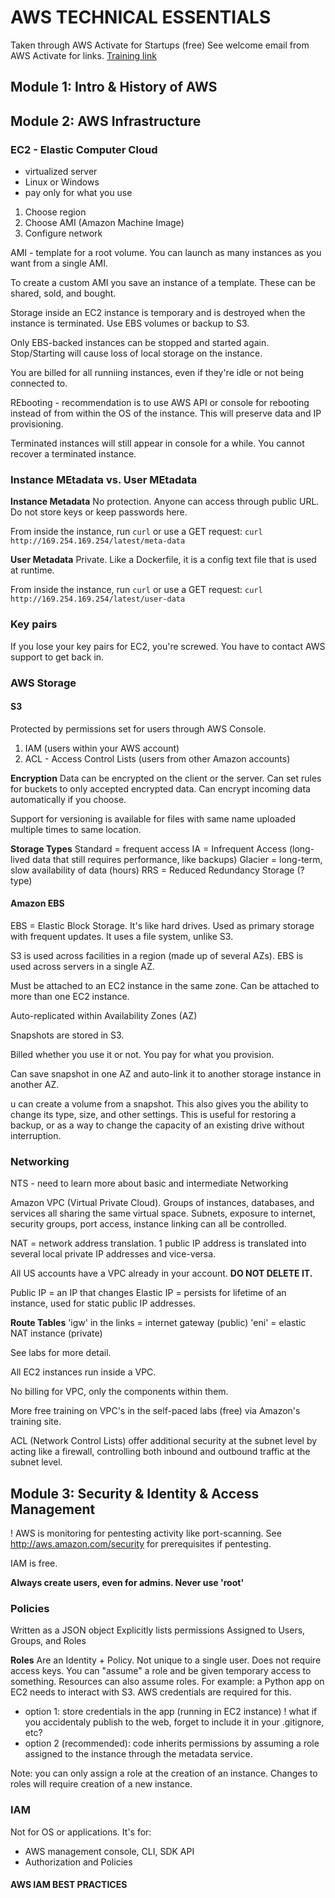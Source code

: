 # AWS TECHNICAL ESSENTIALS
Taken through AWS Activate for Startups (free)
See welcome email from AWS Activate for links. 
[Training link](https://awstraining.csod.com)

## Module 1: Intro & History of AWS

## Module 2: AWS Infrastructure
### EC2 - Elastic Computer Cloud
* virtualized server
* Linux or Windows
* pay only for what you use

1. Choose region
2. Choose AMI (Amazon Machine Image)
3. Configure network

AMI - template for a root volume. You can launch as many instances as you want from a single AMI.

To create a custom AMI you save an instance of a template. These can be shared, sold, and bought.

Storage inside an EC2 instance is temporary and is destroyed when the instance is terminated. Use EBS volumes or backup to S3.

Only EBS-backed instances can be stopped and started again. Stop/Starting will cause loss of local storage on the instance.

You are billed for all runniing instances, even if they're idle or not being connected to. 

REbooting - recommendation is to use AWS API or console for rebooting instead of from within the OS of the instance. This will preserve data and IP provisioning. 

Terminated instances will still appear in console for a while. You cannot recover a terminated instance.

### Instance MEtadata vs. User MEtadata
**Instance Metadata**
No protection. Anyone can access through public URL. Do not store keys or keep passwords here.

From inside the instance, run `curl` or use a GET request:
`curl http://169.254.169.254/latest/meta-data`

**User Metadata**
Private. Like a Dockerfile, it is a config text file that is used at runtime. 

From inside the instance, run `curl` or use a GET request:
`curl http://169.254.169.254/latest/user-data`

### Key pairs
If you lose your key pairs for EC2, you're screwed. You have to contact AWS support to get back in. 

### AWS Storage
#### S3
Protected by permissions set for users through AWS Console. 
1. IAM (users within your AWS account)
2. ACL - Access Control Lists (users from other Amazon accounts)

**Encryption**
Data can be encrypted on the client or the server. 
Can set rules for buckets to only accepted encrypted data. 
Can encrypt incoming data automatically if you choose.

Support for versioning is available for files with same name uploaded multiple times to same location. 

**Storage Types**
Standard = frequent access
IA = Infrequent Access (long-lived data that still requires performance, like backups)
Glacier = long-term, slow availability of data (hours)
RRS = Reduced Redundancy Storage (? type)

#### Amazon EBS
EBS = Elastic Block Storage. It's like hard drives. Used as primary storage with frequent updates. It uses a file system, unlike S3. 

S3 is used across facilities in a region (made up of several AZs). EBS is used across servers in a single AZ.

Must be attached to an EC2 instance in the same zone. Can be attached to more than one EC2 instance. 

Auto-replicated within Availability Zones (AZ)

Snapshots are stored in S3.

Billed whether you use it or not. You pay for what you provision.

Can save snapshot in one AZ and auto-link it to another storage instance in another AZ.


u can create a volume from a snapshot. This also gives you the ability to change its type, size, and other settings. This is useful for restoring a backup, or as a way to change the capacity of an existing drive without interruption. 

### Networking
NTS - need to learn more about basic and intermediate Networking

Amazon VPC (Virtual Private Cloud). Groups of instances, databases, and services all sharing the same virtual space. Subnets, exposure to internet, security groups, port access, instance linking can all be controlled. 

NAT = network address translation. 1 public IP address is translated into several local private IP addresses and vice-versa. 

All US accounts have a VPC already in your account. **DO NOT DELETE IT.**

Public IP = an IP that changes 
Elastic IP = persists for lifetime of an instance, used for static public IP addresses. 

**Route Tables**
'igw' in the links  = internet gateway (public)
'eni' = elastic NAT instance (private)

See labs for more detail. 

All EC2 instances run inside a VPC. 

No billing for VPC, only the components within them. 

More free training on VPC's in the self-paced labs (free) via Amazon's training site. 

ACL (Network Control Lists) offer additional security at the subnet level by acting like a firewall, controlling both inbound and outbound traffic at the subnet level. 


## Module 3: Security & Identity & Access Management
! AWS is monitoring for pentesting activity like port-scanning. See <http://aws.amazon.com/security> for prerequisites if pentesting.

IAM is free. 

**Always create users, even for admins. Never use 'root'**

### Policies
Written as a JSON object
Explicitly lists permissions
Assigned to Users, Groups, and Roles

**Roles**
Are an Identity + Policy. Not unique to a single user. Does not require access keys.
You can "assume" a role and be given temporary access to something. 
Resources can also assume roles. 
For example: a Python app on EC2 needs to interact with S3. AWS credentials are required for this. 
* option 1: store credentials in the app (running in EC2 instance)
	! what if you accidentaly publish to the web, forget to include it in your .gitignore, etc?
* option 2 (recommended): code inherits permissions by assuming a role assigned to the instance through the metadata service.

Note: you can only assign a role at the creation of an instance. Changes to roles will require creation of a new instance. 

### IAM
Not for OS or applications. It's for:
* AWS management console, CLI, SDK API
* Authorization and Policies

#### AWS IAM BEST PRACTICES










































